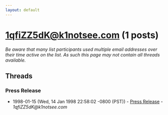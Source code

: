 ```yaml
---
layout: default
---
```


# 1qfiZZ5dK@k1notsee.com (1 posts)

_Be aware that many list participants used multiple email addresses over their time active on the list. As such this page may not contain all threads available._

## Threads

### Press Release
+ 1998-01-15 (Wed, 14 Jan 1998 22:58:02 -0800 (PST)) - [Press Release](/archive/1998/01/c33a12c654fd74548f0716cdcf7f9e756f140f1f09748520c292cea3ca60105a) - _1qfiZZ5dK@k1notsee.com_

